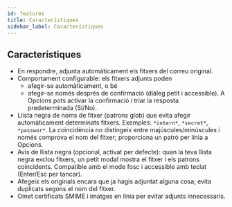```yaml
---
id: features
title: Característiques
sidebar_label: Característiques
---
```


## Característiques

- En respondre, adjunta automàticament els fitxers del correu original.
- Comportament configurable: els fitxers adjunts poden
  - afegir-se automàticament, o bé
  - afegir-se només després de confirmació (diàleg petit i accessible). A Opcions pots activar la confirmació i triar la resposta predeterminada (Sí/No).
- Llista negra de noms de fitxer (patrons glob) que evita afegir automàticament determinats fitxers. Exemples: `*intern*`, `*secret*`, `*passwor*`.
  La coincidència no distingeix entre majúscules/minúscules i només comprova el nom del fitxer; proporciona un patró per línia a Opcions.
- Avís de llista negra (opcional, activat per defecte): quan la teva llista negra exclou fitxers, un petit modal mostra el fitxer i els patrons coincidents. Compatible amb el mode fosc i accessible amb teclat (Enter/Esc per tancar).
- Afegeix els originals encara que ja hagis adjuntat alguna cosa; evita duplicats segons el nom del fitxer.
- Omet certificats SMIME i imatges en línia per evitar adjunts innecessaris.
